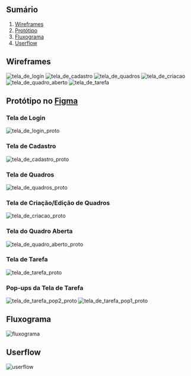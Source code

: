 ## Sumário

1. <a href='#wireframes'>Wireframes</a>
2. <a href='#prototipo'>Protótipo</a>
3. <a href='#fluxograma'>Fluxograma</a>
4. <a href='#userflow'>Userflow</a>

<h2 id='wireframes'> Wireframes </h2>

![tela_de_login](https://github.com/user-attachments/assets/42b6bc34-9d47-49f2-a82a-43c400a106e6)
![tela_de_cadastro](https://github.com/user-attachments/assets/bad6fcfc-8b15-4787-b7c5-d7a3649b3f26)
![tela_de_quadros](https://github.com/user-attachments/assets/f8ec6fda-843f-4069-8599-2eb0ca7a504e)
![tela_de_criacao](https://github.com/user-attachments/assets/e14de1f1-e75e-4970-a51d-b2dfd6b32f42)
![tela_de_quadro_aberto](https://github.com/user-attachments/assets/6138b1e9-9168-445a-8d78-fb07bd9abd90)
![tela_de_tarefa](https://github.com/user-attachments/assets/dd40d7fc-22ae-486e-bdb8-e03af0996af9)

<h2 id='prototipo'>Protótipo no <a href='https://www.figma.com/proto/L1KjAG9uKjmryXXmqYnBJ7/Projeto-Segunda-Etapa?page-id=0%3A1&node-id=31-7&node-type=canvas&viewport=505%2C316%2C0.42&t=wfpivhlBkXvYAOdo-1&scaling=contain&content-scaling=fixed'>Figma</a></h2>
<h3>Tela de Login</h3>

![tela_de_login_proto](https://github.com/user-attachments/assets/441be688-eaaa-4ee3-8805-2a10f40e16fd)

<h3>Tela de Cadastro</h3>

![tela_de_cadastro_proto](https://github.com/user-attachments/assets/382ae684-7594-4034-898e-5f49b496e165)

<h3>Tela de Quadros</h3>

![tela_de_quadros_proto](https://github.com/user-attachments/assets/11b8e97e-4905-4c37-89eb-0fe269d9bf65)

<h3>Tela de Criação/Edição de Quadros</h3>

![tela_de_criacao_proto](https://github.com/user-attachments/assets/b9a461d4-d634-499b-baa7-312fac670dfd)

<h3>Tela do Quadro Aberta</h3>

![tela_de_quadro_aberto_proto](https://github.com/user-attachments/assets/a9623516-fd9f-42c6-86c3-5ca5e48011b1)

<h3>Tela de Tarefa</h3>

![tela_de_tarefa_proto](https://github.com/user-attachments/assets/a4113c6d-3e1f-4cc0-a007-51642c69a1bb)

<h3>Pop-ups da Tela de Tarefa</h3>

![tela_de_tarefa_pop2_proto](https://github.com/user-attachments/assets/04f628b0-146c-4277-906b-f33496239c6a)
![tela_de_tarefa_pop1_proto](https://github.com/user-attachments/assets/d0e883db-c04b-4e70-af35-05098e55991c)

<h2 id='fluxograma'>Fluxograma</h2>

![fluxograma](https://github.com/user-attachments/assets/cb39c44e-33ae-4c4d-9472-82743acc0ef5)

<h2 id='userflow'>Userflow</h2>

![userflow](https://github.com/user-attachments/assets/a6a15c09-e2b3-4b52-b686-c3e1ab344729)
